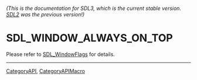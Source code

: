 ###### (This is the documentation for SDL3, which is the current stable version. [SDL2](https://wiki.libsdl.org/SDL2/) was the previous version!)
# SDL_WINDOW_ALWAYS_ON_TOP

Please refer to [SDL_WindowFlags](SDL_WindowFlags) for details.

----
[CategoryAPI](CategoryAPI), [CategoryAPIMacro](CategoryAPIMacro)

